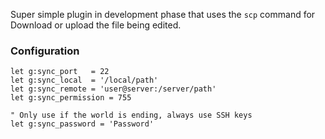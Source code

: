 Super simple plugin in development phase that uses the `scp` command for
Download or upload the file being edited.

### Configuration
    let g:sync_port   = 22
    let g:sync_local  = '/local/path'
    let g:sync_remote = 'user@server:/server/path'
    let g:sync_permission = 755

    " Only use if the world is ending, always use SSH keys
    let g:sync_password = 'Password'
